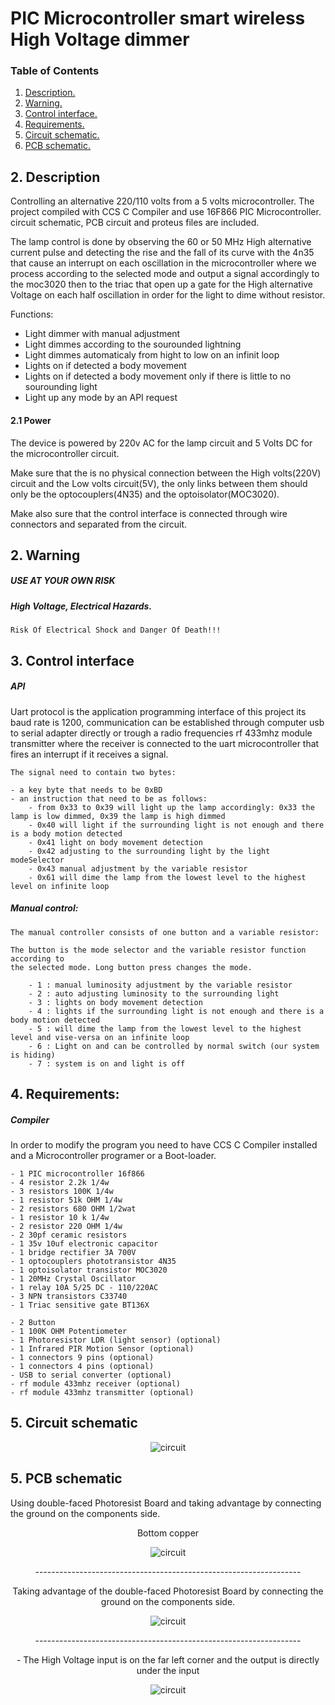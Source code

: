 # PIC Microcontroller smart wireless High Voltage dimmer


### Table of Contents

1. [ Description. ](#desc)
2. [ Warning. ](#Warnings)
3. [ Control interface. ](#Control)
4. [ Requirements. ](#Requirements)
5. [ Circuit schematic. ](#Circuit)
6. [ PCB schematic. ](#PCB)






<a name="desc"></a>
## 2. Description
Controlling an alternative 220/110 volts from a 5 volts microcontroller. The project compiled with CCS C Compiler and use 16F866 PIC Microcontroller. circuit schematic, PCB circuit and proteus files are included.

The lamp control is done by observing the 60 or 50 MHz High alternative current pulse and detecting the rise and the fall of its curve with the 4n35 that cause an interrupt on each oscillation in the microcontroller where we process according to the selected mode and output a signal accordingly to the moc3020 then to the triac that open up a gate for the High alternative Voltage on each half oscillation in order for the light to dime without resistor.

 Functions:
 * Light dimmer with manual adjustment
 * Light dimmes according to the sourounded lightning
 * Light dimmes automaticaly from hight to low on an infinit loop
 * Lights on if detected a body movement 
 * Lights on if detected a body movement only if there is little to no sourounding light
 * Light up any mode by an API request 

#### 2.1 Power
The device is powered by 220v AC for the lamp circuit and 5 Volts DC for the microcontroller circuit.

Make sure that the is no physical connection between the High volts(220V) circuit and the Low volts circuit(5V), the only links between them should only be the optocouplers(4N35) and the optoisolator(MOC3020).

Make also sure that the control interface is connected through wire connectors and separated from the circuit.

<a name="Warnings"></a>
## 2. Warning
##### USE AT YOUR OWN RISK
##### High Voltage, Electrical Hazards.
    Risk Of Electrical Shock and Danger Of Death!!! 


<a name="Control"></a>
## 3. Control interface
##### API
Uart protocol is the application programming interface of this project its baud rate is 1200, communication can be established through computer usb to serial adapter directly or trough a radio frequencies rf 433mhz module transmitter where the receiver is connected to the uart microcontroller that fires an interrupt if it receives a signal. 

    The signal need to contain two bytes:
 
    - a key byte that needs to be 0xBD
    - an instruction that need to be as follows:
        - from 0x33 to 0x39 will light up the lamp accordingly: 0x33 the lamp is low dimmed, 0x39 the lamp is high dimmed
        - 0x40 will light if the surrounding light is not enough and there is a body motion detected
        - 0x41 light on body movement detection
        - 0x42 adjusting to the surrounding light by the light modeSelector 
        - 0x43 manual adjustment by the variable resistor
        - 0x61 will dime the lamp from the lowest level to the highest level on infinite loop 

##### Manual control:       
```The manual controller consists of one button and a variable resistor:``` 

    The button is the mode selector and the variable resistor function according to
    the selected mode. Long button press changes the mode.
           
        - 1 : manual luminosity adjustment by the variable resistor
        - 2 : auto adjusting luminosity to the surrounding light
        - 3 : lights on body movement detection
        - 4 : lights if the surrounding light is not enough and there is a body motion detected
        - 5 : will dime the lamp from the lowest level to the highest level and vise-versa on an infinite loop
        - 6 : Light on and can be controlled by normal switch (our system is hiding)
        - 7 : system is on and light is off
  
<a name="Requirements"></a>
## 4. Requirements: 

##### Compiler
In order to modify the program you need to have CCS C Compiler installed and a Microcontroller programer or a Boot-loader.

    - 1 PIC microcontroller 16f866
    - 4 resistor 2.2k 1/4w
    - 3 resistors 100K 1/4w
    - 1 resistor 51k OHM 1/4w
    - 2 resistors 680 OHM 1/2wat
    - 1 resistor 10 k 1/4w
    - 2 resistor 220 OHM 1/4w
    - 2 30pf ceramic resistors
    - 1 35v 10uf electronic capacitor
    - 1 bridge rectifier 3A 700V
    - 1 optocouplers phototransistor 4N35
    - 1 optoisolator transistor MOC3020
    - 1 20MHz Crystal Oscillator
    - 1 relay 10A 5/25 DC - 110/220AC
    - 3 NPN transistors C33740
    - 1 Triac sensitive gate BT136X

    - 2 Button
    - 1 100K OHM Potentiometer
    - 1 Photoresistor LDR (light sensor) (optional)
    - 1 Infrared PIR Motion Sensor (optional)
    - 1 connectors 9 pins (optional)
    - 1 connectors 4 pins (optional)
    - USB to serial converter (optional)
    - rf module 433mhz receiver (optional)
    - rf module 433mhz transmitter (optional)


<a name="Circuit"></a>

## 5. Circuit schematic

<p align="center">
<img src="https://raw.githubusercontent.com/Moh-Snoussi/microcontroller-smart-dimmer/master/ref/circuit.JPG" alt="circuit" title="project circuit"></p>

<a name="PCD"></a>

## 5. PCB schematic

Using double-faced Photoresist Board and taking advantage by connecting the ground on the components side.

<p align="center">
 Bottom copper
</p>
<p align="center">
<img src="https://raw.githubusercontent.com/Moh-Snoussi/microcontroller-smart-dimmer/master/ref/circuit_front_git.JPG" alt="circuit" title="back side"></p>
<p align="center">------------------------------------------------------------------</p>
<p align="center">
Taking advantage of the double-faced Photoresist Board by connecting the ground on the components side.</p>
<p align="center">
<img src="https://raw.githubusercontent.com/Moh-Snoussi/microcontroller-smart-dimmer/master/ref/circuit_git.JPG" alt="circuit" title="components side">
</p>
<p align="center">------------------------------------------------------------------</p>
<p align="center">
- The High Voltage input is on the far left corner and the output is directly under the input
</p>
<p align="center">
<img src="https://raw.githubusercontent.com/Moh-Snoussi/microcontroller-smart-dimmer/master/ref/3d_card.JPG" alt="circuit" title="components side">
</p>